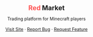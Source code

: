 <div style="display: flex; gap: 4px; justify-content: center; align-items: center;">
    <h2 style="color: #FF5555; margin: 0;">Red</h2>
    <h2 style="margin: 0;">Market</h2>
</div>
    
<p align="center">
  Trading platform for Minecraft players
  <br />
  <br />
  <a href="https://redmarket.click">Visit Site</a>
  &middot;
  <a href="https://github.com/RedR1ghtHand/RedMarket/issues/new?labels=bug&template=bug-report.md">Report Bug</a>
  &middot;
  <a href="https://github.com/RedR1ghtHand/RedMarket//issues/new?labels=enhancement&template=feature-request---.md">Request Feature</a>
</p>


